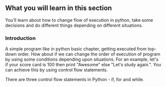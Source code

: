 ## What you will learn in this section
You’ll learn about how to change flow of execution in python, take some decisions and do different things depending on different situations.

### Introduction
A simple program like in python basic chapter, getting executed from top-down order. How about if we can change the order of execution of program by using some conditions depending upon situations. For an example, let's if your score card is 100 then print "Awesome" else "Let's study again.". You can achieve this by using control flow statements.

There are three control flow statements in Python - if, for and while.
